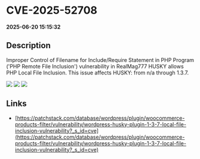 # CVE-2025-52708

**2025-06-20 15:15:32**

## Description
Improper Control of Filename for Include/Require Statement in PHP Program ('PHP Remote File Inclusion') vulnerability in RealMag777 HUSKY allows PHP Local File Inclusion. This issue affects HUSKY: from n/a through 1.3.7.

![](https://img.shields.io/static/v1?label=Score&message=7.5&color=red)
![](https://img.shields.io/static/v1?label=Severity&message=HIGH&color=red)
![](https://img.shields.io/static/v1?label=CWE&message=RFI&color=green)

## Links
- [https://patchstack.com/database/wordpress/plugin/woocommerce-products-filter/vulnerability/wordpress-husky-plugin-1-3-7-local-file-inclusion-vulnerability?_s_id=cve](https://patchstack.com/database/wordpress/plugin/woocommerce-products-filter/vulnerability/wordpress-husky-plugin-1-3-7-local-file-inclusion-vulnerability?_s_id=cve)
